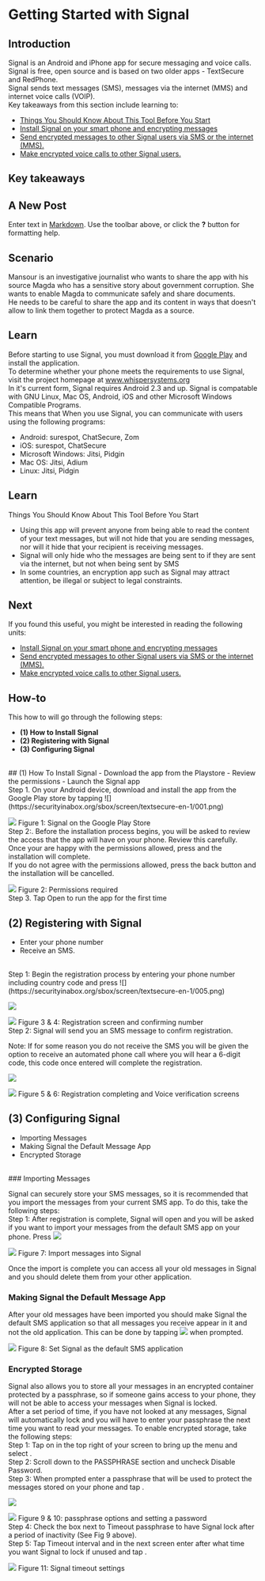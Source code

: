 # Getting Started with Signal
## Introduction
Signal is an Android and iPhone app for secure messaging and voice calls. Signal is free, open source and is based on two older apps - TextSecure and RedPhone. 
<br>
Signal sends text messages (SMS), messages via the internet (MMS) and internet voice calls (VOIP).
<br>
Key takeaways from this section include learning to:
 - [Things You Should Know About This Tool Before You Start](en/topics/tool-2-signal/0-getting-started/3-learn.md)
 - [Install Signal on your smart phone and encrypting messages](en/topics/tool-2-signal/0-getting-started/4-howto-install.md)
 - [Send encrypted messages to other Signal users via SMS or the internet (MMS).](en/topics/tool-2-signal/1-messaging/1-intro.md)
 - [Make encrypted voice calls to other Signal users.](en/topics/tool-2-signal/2-voice/1-intro.md)

## Key takeaways
## A New Post

Enter text in [Markdown](http://daringfireball.net/projects/markdown/). Use the toolbar above, or click the **?** button for formatting help.


## Scenario
Mansour is an investigative journalist who wants to share the app with his source Magda who has a sensitive story about government corruption. She wants to enable Magda to communicate safely and share documents.
<br>
He needs to be careful to share the app and its content in ways that doesn't allow to link them together to protect Magda as a source.


## Learn
Before starting to use Signal, you must download it from [Google Play](https://play.google.com/store/apps/details?id=org.thoughtcrime.securesms) and install the application.
<br>
To determine whether your phone meets the requirements to use Signal, visit the project homepage at www.whispersystems.org
<br>
In it's current form, Signal requires Android 2.3 and up. Signal is compatable with GNU Linux, Mac OS, Android, iOS and other Microsoft Windows Compatible Programs.
<br>
This means that When you use Signal, you can communicate with users using the following programs:
 - Android: surespot, ChatSecure, Zom
 - iOS: surespot, ChatSecure
 - Microsoft Windows: Jitsi, Pidgin
 - Mac OS: Jitsi, Adium
 - Linux: Jitsi, Pidgin


## Learn
Things You Should Know About This Tool Before You Start
 - Using this app will prevent anyone from being able to read the content of your text messages, but will not hide that you are sending messages, nor will it hide that your recipient is receiving messages. 
 - Signal will only hide who the messages are being sent to if they are sent via the internet, but not when being sent by SMS
 - In some countries, an encryption app such as Signal may attract attention, be illegal or subject to legal constraints.


## Next
If you found this useful, you might be interested in reading the following units:
 - [Install Signal on your smart phone and encrypting messages](en/topics/tool-2-signal/0-getting-started/4-howto-install.md)
 - [Send encrypted messages to other Signal users via SMS or the internet (MMS).](en/topics/tool-2-signal/1-messaging/1-intro.md)
 - [Make encrypted voice calls to other Signal users.](en/topics/tool-2-signal/2-voice/1-intro.md)

## How-to
This how to will go through the following steps:
 - **(1) How to Install Signal**
 - **(2) Registering with Signal**
 - **(3) Configuring Signal**
<br>
## (1) How To Install Signal
 - Download the app from the Playstore
 - Review the permissions
 - Launch the Signal app
<br>
Step 1. On your Android device, download and install the app from the Google Play store by tapping ![](https://securityinabox.org/sbox/screen/textsecure-en-1/001.png)

![](https://securityinabox.org/sbox/screen/textsecure-en-1/002.png)
Figure 1: Signal on the Google Play Store
<br>
Step 2:. Before the installation process begins, you will be asked to review the access that the app will have on your phone. Review this carefully.
<br>
Once your are happy with the permissions allowed, press and the installation will complete.
<br>
If you do not agree with the permissions allowed, press the back button and the installation will be cancelled.

![](https://securityinabox.org/sbox/screen/textsecure-en-1/004.png)
Figure 2: Permissions required
<br>
Step 3. Tap Open to run the app for the first time

## (2) Registering with Signal
 - Enter your phone number
 - Receive an SMS.
 <br>
Step 1: Begin the registration process by entering your phone number including country code and press ![](https://securityinabox.org/sbox/screen/textsecure-en-1/005.png)

![](https://securityinabox.org/sbox/screen/textsecure-en-1/008.png)

![](https://securityinabox.org/sbox/screen/textsecure-en-1/009.png)
Figure 3 & 4: Registration screen and confirming number
<br>
Step 2: Signal will send you an SMS message to confirm registration.

Note: If for some reason you do not receive the SMS you will be given the option to receive an automated phone call where you will hear a 6-digit code, this code once entered will complete the registration.

![](https://securityinabox.org/sbox/screen/textsecure-en-1/010.png)

![](https://securityinabox.org/sbox/screen/textsecure-en-1/011.png)
Figure 5 & 6: Registration completing and Voice verification screens
<br>
## (3) Configuring Signal
 - Importing Messages
 - Making Signal the Default Message App
 - Encrypted Storage
<br>
### Importing Messages

Signal can securely store your SMS messages, so it is recommended that you import the messages from your current SMS app. To do this, take the following steps:
<br>
Step 1: After registration is complete, Signal will open and you will be asked if you want to import your messages from the default SMS app on your phone. Press ![](https://securityinabox.org/sbox/screen/textsecure-en-1/012.png)

![](https://securityinabox.org/sbox/screen/textsecure-en-1/013.png)
Figure 7: Import messages into Signal

Once the import is complete you can access all your old messages in Signal and you should delete them from your other application.
<br>
### Making Signal the Default Message App

After your old messages have been imported you should make Signal the default SMS application so that all messages you receive appear in it and not the old application. This can be done by tapping ![](https://securityinabox.org/sbox/screen/textsecure-en-1/012.png) when prompted.

![](https://securityinabox.org/sbox/screen/textsecure-en-1/014.png)
Figure 8: Set Signal as the default SMS application
<br>
### Encrypted Storage

Signal also allows you to store all your messages in an encrypted container protected by a passphrase, so if someone gains access to your phone, they will not be able to access your messages when Signal is locked.
<br>
After a set period of time, if you have not looked at any messages, Signal will automatically lock and you will have to enter your passphrase the next time you want to read your messages. To enable encrypted storage, take the following steps:
<br>
Step 1: Tap on  in the top right of your screen to bring up the menu and select .
<br>
Step 2: Scroll down to the PASSPHRASE section and uncheck Disable Password.
<br>
Step 3: When prompted enter a passphrase that will be used to protect the messages stored on your phone and tap .

![](https://securityinabox.org/sbox/screen/textsecure-en-1/018.png)

![](https://securityinabox.org/sbox/screen/textsecure-en-1/019.png)
Figure 9 & 10: passphrase options and setting a password
<br>
Step 4: Check the box next to Timeout passphrase to have Signal lock after a period of inactivity (See Fig 9 above).
<br>
Step 5: Tap Timeout interval and in the next screen enter after what time you want Signal to lock if unused and tap .

![](https://securityinabox.org/sbox/screen/textsecure-en-1/021.png)
Figure 11: Signal timeout settings


